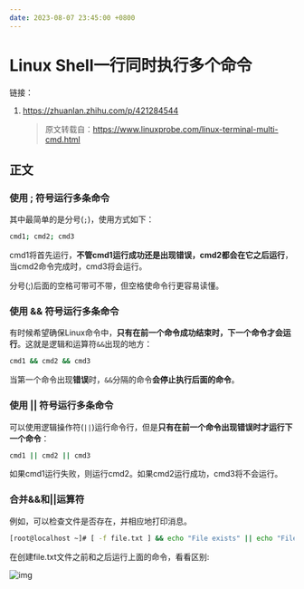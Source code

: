 ```yaml
---
date: 2023-08-07 23:45:00 +0800
---
```


# Linux Shell一行同时执行多个命令

链接：

1. <https://zhuanlan.zhihu.com/p/421284544>

   > 原文转载自：<https://www.linuxprobe.com/linux-terminal-multi-cmd.html>



## 正文

### 使用 ; 符号运行多条命令

其中最简单的是分号(`;`)，使用方式如下：

```bash
cmd1; cmd2; cmd3
```

cmd1将首先运行，**不管cmd1运行成功还是出现错误，cmd2都会在它之后运行**，当cmd2命令完成时，cmd3将会运行。

分号(;)后面的空格可带可不带，但空格使命令行更容易读懂。

### 使用 && 符号运行多条命令

有时候希望确保Linux命令中，**只有在前一个命令成功结束时，下一个命令才会运行**。这就是逻辑和运算符`&&`出现的地方：

```bash
cmd1 && cmd2 && cmd3
```

当第一个命令出现**错误**时，`&&`分隔的命令**会停止执行后面的命令**。

### 使用 || 符号运行多条命令

可以使用逻辑操作符(`||`)运行命令行，但是**只有在前一个命令出现错误时才运行下一个命令**：

```bash
cmd1 || cmd2 || cmd3
```

如果cmd1运行失败，则运行cmd2。如果cmd2运行成功，cmd3将不会运行。

### 合并&&和||运算符

例如，可以检查文件是否存在，并相应地打印消息。

```bash
[root@localhost ~]# [ -f file.txt ] && echo "File exists" || echo "File doesn't exist"
```

在创建file.txt文件之前和之后运行上面的命令，看看区别:

![img](https://pic4.zhimg.com/80/v2-16b41463408e7dde9819f6f80b35747b_720w.webp)



